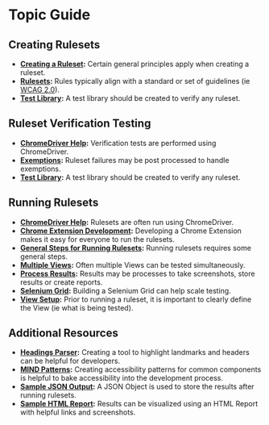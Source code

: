 # Topic Guide

## Creating Rulesets

<ul>
<li><b><a href='README.md#creating-a-ruleset'>Creating a Ruleset</a>:</b> Certain general principles apply when creating a ruleset.</li>
<li><b><a href='rulesets/README.md'>Rulesets</a>:</b> Rules typically align with a standard or set of guidelines (ie <a href='https://www.w3.org/TR/WCAG20/'>WCAG 2.0</a>).</li>
<li><b><a href='rulesets/tests/README.md#test-library'>Test Library</a>:</b> A test library should be created to verify any ruleset.</li>
</ul>

## Ruleset Verification Testing

<ul>
<li><b><a href='topics/CHROMEDRIVERHELP.md'>ChromeDriver Help</a>:</b> Verification tests are performed using ChromeDriver.</li>
<li><b><a href='rulesets/tests/README.md#exemptions'>Exemptions</a>:</b> Ruleset failures may be post processed to handle exemptions.</li>
<li><b><a href='rulesets/tests/README.md#test-library'>Test Library</a>:</b> A test library should be created to verify any ruleset.</li>
</ul>

## Running Rulesets

<ul>
<li><b><a href='topics/CHROMEDRIVERHELP.md'>ChromeDriver Help</a>:</b> Rulesets are often run using ChromeDriver.</li>
<li><b><a href='examples/chromeextension/README.md#chrome-extension-development'>Chrome Extension Development</a>:</b> Developing a Chrome Extension makes it easy for everyone to run the rulesets.</li>
<li><b><a href='topics/GENERALSTEPSFORRUNNINGRULESETS.md'>General Steps for Running Rulesets</a>:</b> Running rulesets requires some general steps.</li>
<li><b><a href='examples/java/README.md#multiple-views'>Multiple Views</a>:</b> Often multiple Views can be tested simultaneously.</li>
<li><b><a href='topics/GENERALSTEPSFORRUNNINGRULESETS.md#process-results'>Process Results</a>:</b> Results may be processes to take screenshots, store results or create reports.</li>
<li><b><a href='examples/java/README.md#selenium-grid'>Selenium Grid</a>:</b> Building a Selenium Grid can help scale testing.</li>
<li><b><a href='topics/GENERALSTEPSFORRUNNINGRULESETS.md#view-setup'>View Setup</a>:</b> Prior to running a ruleset, it is important to clearly define the View (ie what is being tested).</li>
</ul>

## Additional Resources

<ul>
<li><b><a href='examples/chromeextension/README.md#headings-parser'>Headings Parser</a>:</b> Creating a tool to highlight landmarks and headers can be helpful for developers.</li>
<li><b><a href='examples/chromeextension/README.md#mind-patterns'>MIND Patterns</a>:</b> Creating accessibility patterns for common components is helpful to bake accessibility into the development process.</li>
<li><b><a href='examples/java/output/HomePage_URLS_TO_TEST_was_not_set.ruleset.runner.output.txt#L971'>Sample JSON Output</a>:</b> A JSON Object is used to store the results after running rulesets.</li>
<li><b><a href='https://htmlpreview.github.io/?https://github.com/ebay/accessibility-ruleset-runner/blob/master/examples/java/output/HomePage_URLS_TO_TEST_was_not_set_ARR_Report.html'>Sample HTML Report</a>:</b> Results can be visualized using an HTML Report with helpful links and screenshots.</li>
</ul>
